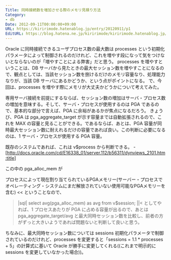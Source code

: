 ```yaml
---
Title: 同時接続数を増加させる際のメモリ見積り方法
Category:
- db
Date: 2012-09-11T00:00:00+09:00
URL: https://kiririmode.hatenablog.jp/entry/20120911/p1
EditURL: https://blog.hatena.ne.jp/kiririmode/kiririmode.hatenablog.jp/atom/entry/8454420450078210151
---
```



Oracle に同時接続できるユーザプロセス数の最大数は processes という初期化パラメータによって制御されるのだけれど、これを増やす段になって気をつけないとならないのが「増やすことによる弊害」だと思う。
processes を増やすということは、DB サーバから見たときの最大セッション数を増やすことになるので、観点としては、当該セッション数を捌けるだけのメモリ容量なり、処理能力なりが、当該 DB サーバにあるかどうか、という点がポイントになる。
で、今回は、processes を増やす際にメモリが大丈夫かどうかについて考えてみた。


専用サーバ接続を前提にするならば、セッション数の増加はサーバ・プロセス数の増加を意味する。そして、サーバ・プロセスが使用するのは PGA であるので、基本的な部分で言えば、PGA に余裕があるかが焦点になるだろう。
きょうび、PGA は pga_aggregate_target が示す容量までは自動拡張されるので、これを MAX の容量と見ることができる。であるならば、あとは、PGA 容量が同時最大セッション数に耐えれるだけの容量であれば良い。この判断に必要になるのは、1 サーバ・プロセスが使用する PGA 容量。

既存のシステムであれば、これは v$process から判断できる。
-[http://docs.oracle.com/cd/E16338_01/server.112/b56311/dynviews_2101.htm:title]

この中の pga_alloc_mem が
>>
プロセスによって現在割り当てられているPGAメモリー(サーバー・プロセスでオペレーティング・システムにまだ解放されていない使用可能なPGAメモリーを含む)
<<
ということなので、
>|sql|
select avg(pga_alloc_mem) as avg from v$session;
||<
としてやれば、1 プロセスあたりが PGA に占める容量が出るので、あとは pga_aggregate_target/avg と最大同時セッション数を比較し、前者の方がずっと大きいようであれば問題ないと判断して良いと思う。


ちなみに、最大同時セッション数については sessions 初期化パラメータで制御されているのだけれど、processes を変更すると「sessions = 1.1 * processes + 5」の計算式に基いて Oracle が勝手に変更してくれる((これまで明示的に sessions を変更していなかった場合))。
